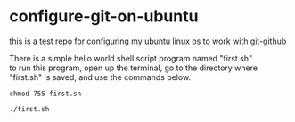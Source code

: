 # configure-git-on-ubuntu
this is a test repo for configuring my ubuntu linux os to work with git-github

There is a simple hello world shell script program named "first.sh" <br>
to run this program, open up the terminal, go to the directory where "first.sh" is saved, and use the commands below.

```
chmod 755 first.sh
```

```
./first.sh
```

